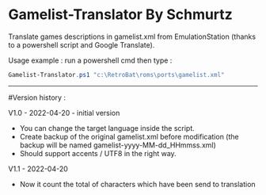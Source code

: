 # Gamelist-Translator By Schmurtz


Translate games descriptions in gamelist.xml from EmulationStation (thanks to a powershell script and Google Translate).


Usage example : run a powershell cmd then type :
```powershell
Gamelist-Translator.ps1 "c:\RetroBat\roms\ports\gamelist.xml"
```
------
#Version history :

V1.0 - 2022-04-20 - initial version
- You can change the target language inside the script.
- Create backup of the original gamelist.xml before modification (the backup will be named gamelist-yyyy-MM-dd_HHmmss.xml)
- Should support accents / UTF8 in the right way.


V1.1 - 2022-04-20
- Now it count the total of characters which have been send to translation
